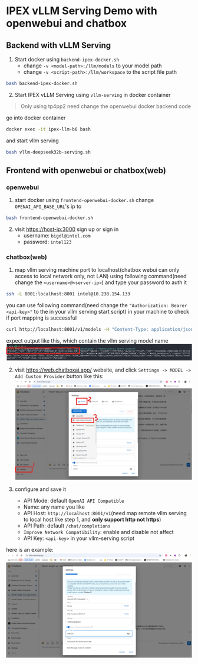 # IPEX vLLM Serving Demo with openwebui and chatbox

## Backend with vLLM Serving

1. Start docker using `backend-ipex-docker.sh`
    * change  `-v <model-path>:/llm/models` to your model path
    * change `-v <script-path>:/llm/workspace` to the script file path

```bash
bash backend-ipex-docker.sh
```

2. Start IPEX vLLM Serving using `vllm-serving` in docker container

>Only using tp4pp2 need change the openwebui docker backend code

go into docker container

```bash
docker exec -it ipex-llm-b6 bash
```

and start vllm serving

```bash
bash vllm-deepseek32b-serving.sh
```

## Frontend with openwebui or chatbox(web)

### openwebui

1. start docker using `frontend-openwebui-docker.sh`
change `OPENAI_API_BASE_URL`'s ip to <host-ip>

```bash
bash frontend-openwebui-docker.sh
```

2. visit <https://host-ip:3000> sign up or sign in
    * username: `bigdl@intel.com`
    * password: `intel123`

### chatbox(web)

1. map vllm serving machine port to localhost(chatbox webui can only access to local network only, not LAN) using following command(need change the `<username>@<server-ip>`) and type your password to auth it

```bash
ssh -L 8001:localhost:8001 intel@10.238.154.133
```

you can use following command(need change the `"Authorization: Bearer <api-key>"` to the <api-key> in your vllm serving start script) in your machine to check if port mapping is successful

```bash
curl http://localhost:8001/v1/models -H "Content-Type: application/json" -H "Authorization: Bearer intel123"
```

expect output like this, which contain the vllm serving model name
![](assets\readme_2025-02-10_00-36-11.png)

2. visit <https://web.chatboxai.app/> website, and click `Settings -> MODEL -> Add Custom Provider` button like this:
![](assets\readme_2025-02-10_00-42-52.png)

3. configure and save it
   * API Mode: default `OpenAI API Compatible`
   * Name: any name you like
   * API Host: `http://localhost:8001/v1`(need map remote vllm serving to local host like step 1, and **only support http not https**)
   * API Path: default `/chat/completions`
   * `Improve Network Compatibility`: enable and disable not affect
   * API Key: `<api-key>` in your vllm-serving script

here is an example:
![](assets\readme_2025-02-10_01-04-42.png)
